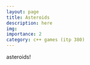 ```yaml
---
layout: page
title: Asteroids
description: here
img:
importance: 2
category: c++ games (itp 380)
---
```


asteroids!
